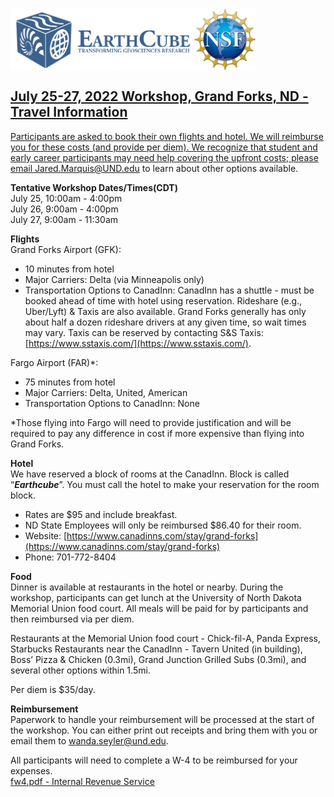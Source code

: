 <a href="http://earthcube.org/" target="_blank"><img src="../images/logo_earthcube_full_horizontal.png" height="100" align="left">
<a href="https://nsf.gov/" target="_blank"><img src="../images/NSF_4-Color_bitmap_Logo.png" width="100" height="100" align="center">


<h2>July 25-27, 2022 Workshop, Grand Forks, ND -Travel Information</h2>

Participants are asked to book their own flights and hotel.  We will reimburse you for these costs (and provide per diem).  We recognize that student and early career participants may need help covering the upfront costs; please email [Jared.Marquis@UND.edu](mailto:Jared.Marquis@UND.edu) to learn about other options available.  
  
**Tentative Workshop Dates/Times(CDT)**  
  July 25, 10:00am - 4:00pm  
  July 26, 9:00am - 4:00pm  
  July 27, 9:00am - 11:30am  

**Flights**    
Grand Forks Airport (GFK):     
* 10 minutes from hotel
* Major Carriers: Delta (via Minneapolis only)  
* Transportation Options to CanadInn: CanadInn has a shuttle - must be booked ahead of time with hotel using reservation.  Rideshare (e.g., Uber/Lyft) & Taxis are also available.  Grand Forks generally has only about half a dozen rideshare drivers at any given time, so wait times may vary.  Taxis can be reserved by contacting S&S Taxis: [https://www.sstaxis.com/](https://www.sstaxis.com/).

Fargo Airport (FAR)*:
* 75 minutes from hotel
* Major Carriers: Delta, United, American
* Transportation Options to CanadInn: None

*Those flying into Fargo will need to provide justification and will be required to pay any difference in cost if more expensive than flying into Grand Forks.

**Hotel**   
We have reserved a block of rooms at the CanadInn. Block is called “***Earthcube***”. You must call the hotel to make your reservation for the room block.
* Rates are $95 and include breakfast. 
* ND State Employees will only be reimbursed $86.40 for their room. 
* Website: [https://www.canadinns.com/stay/grand-forks](https://www.canadinns.com/stay/grand-forks)
* Phone: 701-772-8404

**Food**  
Dinner is available at restaurants in the hotel or nearby.  During the workshop, participants can get lunch at the University of North Dakota Memorial Union food court.  All meals will be paid for by participants and then reimbursed via per diem. 

Restaurants at the Memorial Union food court - Chick-fil-A, Panda Express, Starbucks
Restaurants near the CanadInn - Tavern United (in building), Boss’ Pizza & Chicken (0.3mi), Grand Junction Grilled Subs (0.3mi), and several other options within 1.5mi.

Per diem is $35/day. 

**Reimbursement**  
Paperwork to handle your reimbursement will be processed at the start of the workshop.  You can either print out receipts and bring them with you or email them to [wanda.seyler@und.edu](mailto:wanda.seyler@und.edu).

All participants will need to complete a W-4 to be reimbursed for your expenses.   
[fw4.pdf - Internal Revenue Service](https://www.irs.gov/pub/irs-pdf/fw4.pdf)
